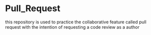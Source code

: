 # Pull_Request
this repository is used to practice the collaborative feature called pull request with the intention of requesting a code review as a author
